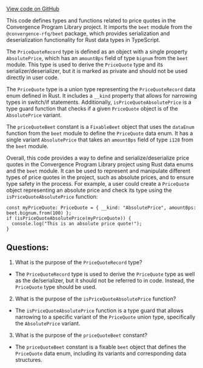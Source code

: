 [View code on GitHub](https://github.com/convergence-rfq/convergence-program-library/rfq/js/generated/types/PriceQuote.ts)

This code defines types and functions related to price quotes in the Convergence Program Library project. It imports the `beet` module from the `@convergence-rfq/beet` package, which provides serialization and deserialization functionality for Rust data types in TypeScript.

The `PriceQuoteRecord` type is defined as an object with a single property `AbsolutePrice`, which has an `amountBps` field of type `bignum` from the `beet` module. This type is used to derive the `PriceQuote` type and its serializer/deserializer, but it is marked as private and should not be used directly in user code.

The `PriceQuote` type is a union type representing the `PriceQuoteRecord` data enum defined in Rust. It includes a `__kind` property that allows for narrowing types in switch/if statements. Additionally, `isPriceQuoteAbsolutePrice` is a type guard function that checks if a given `PriceQuote` object is of the `AbsolutePrice` variant.

The `priceQuoteBeet` constant is a `FixableBeet` object that uses the `dataEnum` function from the `beet` module to define the `PriceQuote` data enum. It has a single variant `AbsolutePrice` that takes an `amountBps` field of type `i128` from the `beet` module.

Overall, this code provides a way to define and serialize/deserialize price quotes in the Convergence Program Library project using Rust data enums and the `beet` module. It can be used to represent and manipulate different types of price quotes in the project, such as absolute prices, and to ensure type safety in the process. For example, a user could create a `PriceQuote` object representing an absolute price and check its type using the `isPriceQuoteAbsolutePrice` function:

```
const myPriceQuote: PriceQuote = { __kind: "AbsolutePrice", amountBps: beet.bignum.from(100) };
if (isPriceQuoteAbsolutePrice(myPriceQuote)) {
  console.log("This is an absolute price quote!");
}
```
## Questions: 
 1. What is the purpose of the `PriceQuoteRecord` type?
- The `PriceQuoteRecord` type is used to derive the `PriceQuote` type as well as the de/serializer, but it should not be referred to in code. Instead, the `PriceQuote` type should be used.

2. What is the purpose of the `isPriceQuoteAbsolutePrice` function?
- The `isPriceQuoteAbsolutePrice` function is a type guard that allows narrowing to a specific variant of the `PriceQuote` union type, specifically the `AbsolutePrice` variant.

3. What is the purpose of the `priceQuoteBeet` constant?
- The `priceQuoteBeet` constant is a fixable `beet` object that defines the `PriceQuote` data enum, including its variants and corresponding data structures.